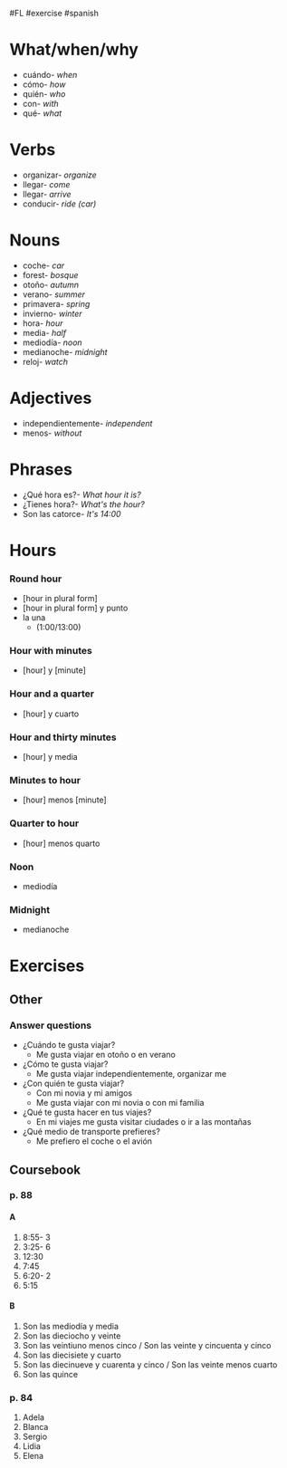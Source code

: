 #FL #exercise #spanish 

# What/when/why
- cuándo- *when*
- cómo- *how*
- quién- *who*
- con- *with*
- qué- *what*

# Verbs
- organizar- *organize*
- llegar- *come*
- llegar- *arrive*
- conducir- *ride (car)*

# Nouns
- coche- *car*
- forest- *bosque*
- otoño- *autumn*
- verano- *summer*
- primavera- *spring*
- invierno- *winter*
- hora- *hour*
- media- *half*
- mediodía- *noon*
- medianoche- *midnight*
- reloj- *watch*

# Adjectives
- independientemente- *independent*
- menos- *without*

# Phrases
- ¿Qué hora es?- *What hour it is?*
- ¿Tienes hora?- *What's the hour?*
- Son las catorce- *It's 14:00*

# Hours
### Round hour
- \[hour in plural form]
- \[hour in plural form] y punto
- la una
	- (1:00/13:00)

### Hour with minutes
- \[hour] y \[minute]

### Hour and a quarter
- \[hour] y cuarto

### Hour and thirty minutes
- \[hour] y media

### Minutes to hour
- \[hour] menos \[minute]

### Quarter to hour
- \[hour] menos quarto

### Noon
- mediodía

### Midnight
- medianoche

# Exercises
## Other
### Answer questions
- ¿Cuándo te gusta viajar?
	- Me gusta viajar en otoño o en verano
- ¿Cómo te gusta viajar?
	- Me gusta viajar independientemente, organizar me
- ¿Con quién te gusta viajar?
	- Con mi novia y mi amigos
	- Me gusta viajar con mi novia o con mi familia
- ¿Qué te gusta hacer en tus viajes?
	- En mi viajes me gusta visitar ciudades o ir a las montañas
- ¿Qué medio de transporte prefieres?
	- Me prefiero el coche o el avión

## Coursebook
### p. 88
#### A
1. 8:55- 3
2. 3:25- 6
3. 12:30
4. 7:45 
5. 6:20- 2
6. 5:15
#### B
1. Son las mediodía y media
2. Son las dieciocho y veinte
3. Son las veintiuno menos cinco / Son las veinte y cincuenta y cinco
4. Son las diecisiete y cuarto
5. Son las diecinueve y cuarenta y cinco / Son las veinte menos cuarto
6. Son las quince 

### p. 84
1. Adela
2. Blanca
3. Sergio
4. Lidia
5. Elena